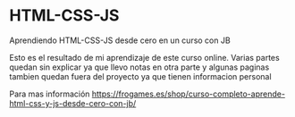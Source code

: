# HTML-CSS-JS

Aprendiendo HTML-CSS-JS desde cero en un curso con JB

Esto es el resultado de mi aprendizaje de este curso online.
Varias partes quedan sin explicar ya que llevo notas en otra parte y algunas paginas tambien quedan fuera del proyecto ya que tienen informacion personal

Para mas información https://frogames.es/shop/curso-completo-aprende-html-css-y-js-desde-cero-con-jb/
